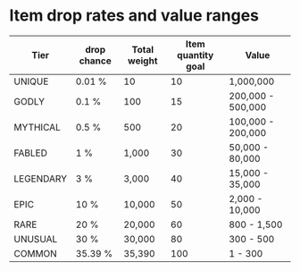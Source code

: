 # Item drop rates and value ranges

| Tier      | drop chance | Total weight | Item quantity goal | Value
| --------- | ----------- | ------------ | ------------------ | ----------------- |
| UNIQUE    | 0.01 %      | 10           | 10                 | 1,000,000         |
| GODLY     | 0.1 %       | 100          | 15                 | 200,000 - 500,000 |
| MYTHICAL  | 0.5 %       | 500          | 20                 | 100,000 - 200,000 |
| FABLED    | 1 %         | 1,000        | 30                 | 50,000 - 80,000   |
| LEGENDARY | 3 %         | 3,000        | 40                 | 15,000 - 35,000   |
| EPIC      | 10 %        | 10,000       | 50                 | 2,000 - 10,000    |
| RARE      | 20 %        | 20,000       | 60                 | 800 - 1,500       |
| UNUSUAL   | 30 %        | 30,000       | 80                 | 300 - 500         |
| COMMON    | 35.39 %     | 35,390       | 100                | 1 - 300           |